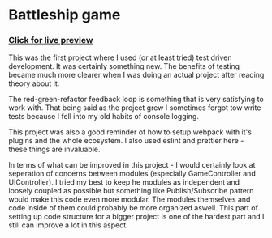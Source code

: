 # Battleship game

### [Click for live preview](https://ver0s.github.io/odin-battleship/ 'Click for live preview')

This was the first project where I used (or at least tried) test driven development. It was certainly something new. The benefits of testing became much more clearer when I was doing an actual project after reading theory about it.

The red-green-refactor feedback loop is something that is very satisfying to work with. That being said as the project grew I sometimes forgot tow write tests because I fell into my old habits of console logging.

This project was also a good reminder of how to setup webpack with it's plugins and the whole ecosystem. I also used eslint and prettier here - these things are invaluable.

In terms of what can be improved in this project - I would certainly look at seperation of concerns between modules (especially GameController and UIController). I tried my best to keep he modules as independent and loosely coupled as possible but something like Publish/Subscribe pattern would make this code even more modular. The modules themselves and code inside of them could probably be more organized aswell. This part of setting up code structure for a bigger project is one of the hardest part and I still can improve a lot in this aspect.
